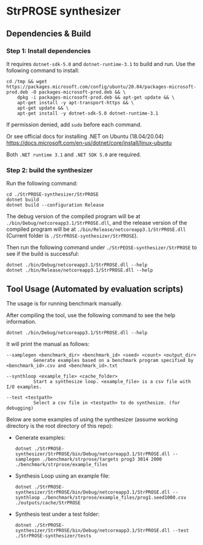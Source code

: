 # StrPROSE synthesizer

## Dependencies & Build

### Step 1: Install dependencies
It requires `dotnet-sdk-5.0` and `dotnet-runtime-3.1` to build and run. Use the following command to install:

```
cd /tmp && wget https://packages.microsoft.com/config/ubuntu/20.04/packages-microsoft-prod.deb -O packages-microsoft-prod.deb && \
    dpkg -i packages-microsoft-prod.deb && apt-get update && \
    apt-get install -y apt-transport-https && \
    apt-get update && \
    apt-get install -y dotnet-sdk-5.0 dotnet-runtime-3.1
```
If permission denied, add `sudo` before each command.

Or see official docs for installing .NET on Ubuntu (18.04/20.04)
https://docs.microsoft.com/en-us/dotnet/core/install/linux-ubuntu

Both `.NET runtime 3.1` and `.NET SDK 5.0` are required.

### Step 2: build the synthesizer
Run the following command:
```
cd ./StrPROSE-synthesizer/StrPROSE
dotnet build
dotnet build --configuration Release
```

The debug version of the compiled program will be at `./bin/Debug/netcoreapp3.1/StrPROSE.dll`, and the release version of the compiled program will be at `./bin/Release/netcoreapp3.1/StrPROSE.dll`  
(Current folder is `./StrPROSE-synthesizer/StrPROSE`).

Then run the following command under `./StrPEOSE-synthesizer/StrPROSE` to see if the build is successful:
```
dotnet ./bin/Debug/netcoreapp3.1/StrPROSE.dll --help
dotnet ./bin/Release/netcoreapp3.1/StrPROSE.dll --help
```

## Tool Usage (Automated by evaluation scripts)
The usage is for running benchmark manually.

After compiling the tool, use the following command to see the help information.
  ```
  dotnet ./bin/Debug/netcoreapp3.1/StrPROSE.dll --help
  ```
  It will print the manual as follows:
  ```
  --samplegen <benchmark_dir> <benchmark_id> <seed> <count> <output_dir>
            Generate examples based on a benchmark program specified by <benchmark_id>.csv and <benchmark_id>.txt

  --synthloop <example_file> <cache_folder>
            Start a synthesize loop. <example_file> is a csv file with I/O examples.

  --test <testpath>
            Select a csv file in <testpath> to do synthesize. (for debugging)
  ```

Below are some examples of using the synthesizer (assume working directory is the root directory of this repo):
- Generate examples:
  ```
  dotnet ./StrPROSE-synthesizer/StrPROSE/bin/Debug/netcoreapp3.1/StrPROSE.dll --samplegen ./benchmark/strprose/targets prog3 3014 2000 ./benchmark/strprose/example_files
  ```

- Synthesis Loop using an example file:
  ```
  dotnet ./StrPROSE-synthesizer/StrPROSE/bin/Debug/netcoreapp3.1/StrPROSE.dll --synthloop ./benchmark/strprose/example_files/prog1.seed1000.csv ./outputs/cache/StrPROSE
  ```

- Synthesis test under a test folder:
  ```
  dotnet ./StrPROSE-synthesizer/StrPROSE/bin/Debug/netcoreapp3.1/StrPROSE.dll --test ./StrPROSE-synthesizer/tests
  ```

